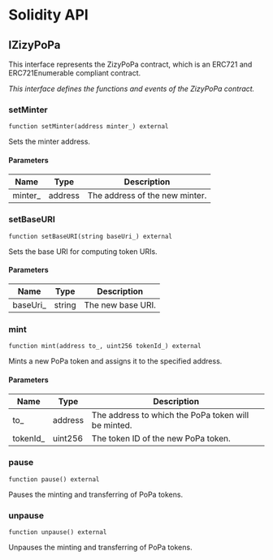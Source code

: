 # Solidity API

## IZizyPoPa

This interface represents the ZizyPoPa contract, which is an ERC721 and ERC721Enumerable compliant contract.

_This interface defines the functions and events of the ZizyPoPa contract._

### setMinter

```solidity
function setMinter(address minter_) external
```

Sets the minter address.

#### Parameters

| Name | Type | Description |
| ---- | ---- | ----------- |
| minter_ | address | The address of the new minter. |

### setBaseURI

```solidity
function setBaseURI(string baseUri_) external
```

Sets the base URI for computing token URIs.

#### Parameters

| Name | Type | Description |
| ---- | ---- | ----------- |
| baseUri_ | string | The new base URI. |

### mint

```solidity
function mint(address to_, uint256 tokenId_) external
```

Mints a new PoPa token and assigns it to the specified address.

#### Parameters

| Name | Type | Description |
| ---- | ---- | ----------- |
| to_ | address | The address to which the PoPa token will be minted. |
| tokenId_ | uint256 | The token ID of the new PoPa token. |

### pause

```solidity
function pause() external
```

Pauses the minting and transferring of PoPa tokens.

### unpause

```solidity
function unpause() external
```

Unpauses the minting and transferring of PoPa tokens.

